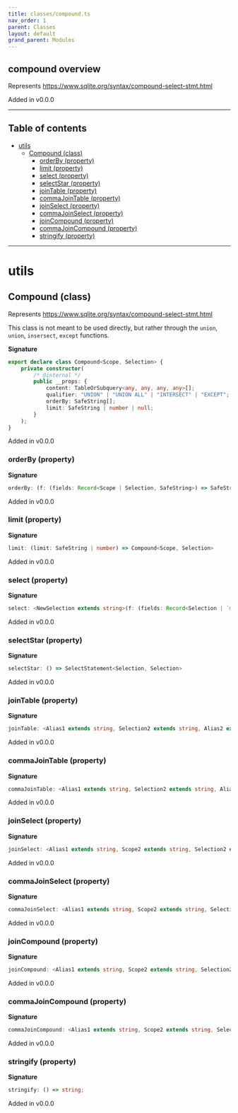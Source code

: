 ```yaml
---
title: classes/compound.ts
nav_order: 1
parent: Classes
layout: default
grand_parent: Modules
---
```


## compound overview

Represents https://www.sqlite.org/syntax/compound-select-stmt.html

Added in v0.0.0

---

<h2 class="text-delta">Table of contents</h2>

-   [utils](#utils)
    -   [Compound (class)](#compound-class)
        -   [orderBy (property)](#orderby-property)
        -   [limit (property)](#limit-property)
        -   [select (property)](#select-property)
        -   [selectStar (property)](#selectstar-property)
        -   [joinTable (property)](#jointable-property)
        -   [commaJoinTable (property)](#commajointable-property)
        -   [joinSelect (property)](#joinselect-property)
        -   [commaJoinSelect (property)](#commajoinselect-property)
        -   [joinCompound (property)](#joincompound-property)
        -   [commaJoinCompound (property)](#commajoincompound-property)
        -   [stringify (property)](#stringify-property)

---

# utils

## Compound (class)

Represents https://www.sqlite.org/syntax/compound-select-stmt.html

This class is not meant to be used directly, but rather through the `union`, `union`, `insersect`, `except` functions.

**Signature**

```ts
export declare class Compound<Scope, Selection> {
    private constructor(
        /* @internal */
        public __props: {
            content: TableOrSubquery<any, any, any, any>[];
            qualifier: "UNION" | "UNION ALL" | "INTERSECT" | "EXCEPT";
            orderBy: SafeString[];
            limit: SafeString | number | null;
        }
    );
}
```

Added in v0.0.0

### orderBy (property)

**Signature**

```ts
orderBy: (f: (fields: Record<Scope | Selection, SafeString>) => SafeString[] | SafeString) => Compound<Scope, Selection>
```

Added in v0.0.0

### limit (property)

**Signature**

```ts
limit: (limit: SafeString | number) => Compound<Scope, Selection>
```

Added in v0.0.0

### select (property)

**Signature**

```ts
select: <NewSelection extends string>(f: (fields: Record<Selection | `main_alias.${Selection}`, SafeString> & NoSelectFieldsCompileError) => Record<NewSelection, SafeString>) => SelectStatement<Selection | `main_alias.${Selection}`, NewSelection>
```

Added in v0.0.0

### selectStar (property)

**Signature**

```ts
selectStar: () => SelectStatement<Selection, Selection>
```

Added in v0.0.0

### joinTable (property)

**Signature**

```ts
joinTable: <Alias1 extends string, Selection2 extends string, Alias2 extends string>(thisCompoundAlias: Alias1, operator: string, table: Table<Selection2, Alias2>) => JoinedFactory<Exclude<Selection, Selection2> | Exclude<Selection2, Selection> | `${Alias1}.${Selection}` | `${Alias2}.${Selection2}`, Alias1 | Alias2, Extract<Selection2, Selection>, Extract<Selection2, Selection>>
```

Added in v0.0.0

### commaJoinTable (property)

**Signature**

```ts
commaJoinTable: <Alias1 extends string, Selection2 extends string, Alias2 extends string>(thisSelectAlias: Alias1, table: Table<Selection2, Alias2>) => Joined<Exclude<Selection, Selection2> | Exclude<Selection2, Selection> | `${Alias1}.${Selection}` | `${Alias2}.${Selection2}`, Alias1 | Alias2, Extract<Selection2, Selection>>
```

Added in v0.0.0

### joinSelect (property)

**Signature**

```ts
joinSelect: <Alias1 extends string, Scope2 extends string, Selection2 extends string, Alias2 extends string>(thisCompoundAlias: Alias1, operator: string, selectAlias: Alias2, select: SelectStatement<Scope2, Selection2>) => JoinedFactory<Exclude<Selection, Selection2> | Exclude<Selection2, Selection> | `${Alias2}.${Selection2}` | `${Alias1}.${Selection}`, Alias1 | Alias2, Extract<Selection2, Selection>, Extract<Selection2, Selection>>
```

Added in v0.0.0

### commaJoinSelect (property)

**Signature**

```ts
commaJoinSelect: <Alias1 extends string, Scope2 extends string, Selection2 extends string, Alias2 extends string>(thisCompoundAlias: Alias1, selectAlias: Alias2, select: SelectStatement<Scope2, Selection2>) => Joined<Exclude<Selection, Selection2> | Exclude<Selection2, Selection> | `${Alias2}.${Selection2}` | `${Alias1}.${Selection}`, Alias1 | Alias2, Extract<Selection2, Selection>>
```

Added in v0.0.0

### joinCompound (property)

**Signature**

```ts
joinCompound: <Alias1 extends string, Scope2 extends string, Selection2 extends string, Alias2 extends string>(thisCompoundAlias: Alias1, operator: string, compoundAlias: Alias2, compound: Compound<Scope2, Selection2>) => JoinedFactory<Exclude<Selection, Selection2> | Exclude<Selection2, Selection> | `${Alias2}.${Selection2}` | `${Alias1}.${Selection}`, Alias1 | Alias2, Extract<Selection2, Selection>, Extract<Selection2, Selection>>
```

Added in v0.0.0

### commaJoinCompound (property)

**Signature**

```ts
commaJoinCompound: <Alias1 extends string, Scope2 extends string, Selection2 extends string, Alias2 extends string>(thisCompoundAlias: Alias1, compoundAlias: Alias2, compound: Compound<Scope2, Selection2>) => Joined<Exclude<Selection, Selection2> | Exclude<Selection2, Selection> | `${Alias2}.${Selection2}` | `${Alias1}.${Selection}`, Alias1 | Alias2, Extract<Selection2, Selection>>
```

Added in v0.0.0

### stringify (property)

**Signature**

```ts
stringify: () => string;
```

Added in v0.0.0
